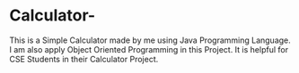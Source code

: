 # Calculator-
This is a Simple Calculator made by me using Java Programming Language. I am also apply Object Oriented Programming in this Project. It is helpful for CSE Students in their Calculator Project. 
